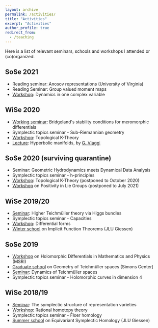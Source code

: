 ```yaml
---
layout: archive
permalink: /activities/
title: "Activities"
excerpt: "Activities"
author_profile: true
redirect_from: 
  - /teaching
---
```


Here is a list of relevant seminars, schools and workshops I attended or (co)organized.

## SoSe 2021
  
  - Reading seminar: Anosov representations (University of Virginia)
  - Reading Seminar: Group valued moment maps
  - [Workshop](https://www.groups-and-spaces.kit.edu/245.php): Dynamics in one complex variable

## WiSe 2020

  - [Working seminar](https://www.mathi.uni-heidelberg.de/~pozzetti/stability.html): Bridgeland's stability conditions for meromorphic differentials
  - Symplectic topics seminar - Sub-Riemannian geometry 
  - [Workshop](https://www.groups-and-spaces.kit.edu/245.php): Topological K-Theory
  - [Lecture](https://www.mathi.uni-heidelberg.de/~gviaggi/hypgeo2020.html): Hyperbolic manifolds, by [G. Viaggi](https://www.mathi.uni-heidelberg.de/~gviaggi/)

## SoSe 2020 (surviving quarantine)
  
  - Seminar: Geometric Hydrodynamics meets Dynamical Data Analysis
  - Symplectic topics seminar - h-principles
  - [Workshop](https://www.groups-and-spaces.kit.edu/245.php): Topological K-Theory (postponed to October 2020)
  - [Workshop](https://www.mathi.uni-heidelberg.de/~mpfeil/positivity.html) on Positivity in Lie Groups (postponed to July 2021)

## WiSe 2019/20
  
  - [Seminar](https://www.mathi.uni-heidelberg.de/~jhorn/Higgs_bundle_seminar.pdf): Higher Teichmüller theory via Higgs bundles 
  - Symplectic topics seminar - Capacities
  - [Workshop](http://www.groups-and-spaces.kit.edu/downloads/RTG_seminar_06_list_of_talks_differential_forms.pdf): Differential forms
  - [Winter school](https://sites.google.com/view/ifthm-gnd/startseite) on Implicit Function Theorems (JLU Giessen)

## SoSe 2019
  - [Workshop](https://www.msri.org/workshops/895) on Holomorphic Differentials in Mathematics and Physics (MSRI)
  - [Graduate school](http://scgp.stonybrook.edu/archives/27840) on Geometry of Teichmüller spaces (Simons Center)
  - [Seminar](https://www.mathi.uni-heidelberg.de/~mpfeil/seminarSoSe19.html): Dynamics of Teichmüller spaces 
  - Symplectic topics seminar - Holomorphic curves in dimension 4
  
## WiSe 2018/19
  - [Seminar](https://www.mathi.uni-heidelberg.de/~mpfeil/seminarWS1819.html): The symplectic structure of representation varieties
  - [Workshop](http://www.groups-and-spaces.kit.edu/downloads/RTG_seminar_05_schedule_rational_homotopy_theory.pdf): Rational homotopy theory
  - Symplectic topics seminar - Floer homology
  - [Summer school](https://sites.google.com/view/equivariantsymplectichomology/) on Equivariant Symplectic Homology (JLU Giessen)
